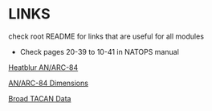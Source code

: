 # LINKS
check root README for links that are useful for all modules

- Check pages 20-39 to 10-41 in NATOPS manual

[Heatblur AN/ARC-84](https://www.heatblur.se/F-14Manual/cockpit.html#rtacanctrlpanel)

[AN/ARC-84 Dimensions](https://mil-spec.tpub.com/MIL-N/MIL-N-81207A/MIL-N-81207A00078.htm)

[Broad TACAN Data](https://mil-spec.tpub.com/MIL-N/MIL-N-81207A/)


